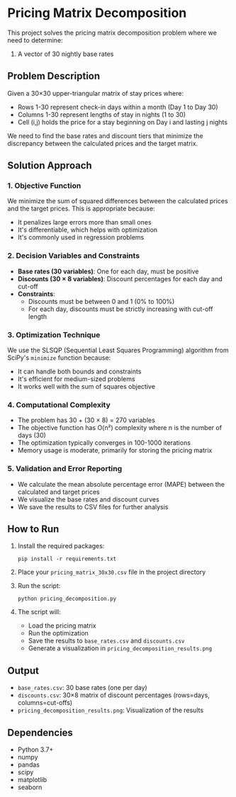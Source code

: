 # Pricing Matrix Decomposition

This project solves the pricing matrix decomposition problem where we need to determine:
1. A vector of 30 nightly base rates

## Problem Description
Given a 30×30 upper-triangular matrix of stay prices where:
- Rows 1-30 represent check-in days within a month (Day 1 to Day 30)
- Columns 1-30 represent lengths of stay in nights (1 to 30)
- Cell (i,j) holds the price for a stay beginning on Day i and lasting j nights

We need to find the base rates and discount tiers that minimize the discrepancy between the calculated prices and the target matrix.

## Solution Approach

### 1. Objective Function
We minimize the sum of squared differences between the calculated prices and the target prices. This is appropriate because:
- It penalizes large errors more than small ones
- It's differentiable, which helps with optimization
- It's commonly used in regression problems

### 2. Decision Variables and Constraints
- **Base rates (30 variables)**: One for each day, must be positive
- **Discounts (30 × 8 variables)**: Discount percentages for each day and cut-off
- **Constraints**:
  - Discounts must be between 0 and 1 (0% to 100%)
  - For each day, discounts must be strictly increasing with cut-off length

### 3. Optimization Technique
We use the SLSQP (Sequential Least Squares Programming) algorithm from SciPy's `minimize` function because:
- It can handle both bounds and constraints
- It's efficient for medium-sized problems
- It works well with the sum of squares objective

### 4. Computational Complexity
- The problem has 30 + (30 × 8) = 270 variables
- The objective function has O(n²) complexity where n is the number of days (30)
- The optimization typically converges in 100-1000 iterations
- Memory usage is moderate, primarily for storing the pricing matrix

### 5. Validation and Error Reporting
- We calculate the mean absolute percentage error (MAPE) between the calculated and target prices
- We visualize the base rates and discount curves
- We save the results to CSV files for further analysis

## How to Run

1. Install the required packages:
   ```
   pip install -r requirements.txt
   ```

2. Place your `pricing_matrix_30x30.csv` file in the project directory

3. Run the script:
   ```
   python pricing_decomposition.py
   ```

4. The script will:
   - Load the pricing matrix
   - Run the optimization
   - Save the results to `base_rates.csv` and `discounts.csv`
   - Generate a visualization in `pricing_decomposition_results.png`

## Output
- `base_rates.csv`: 30 base rates (one per day)
- `discounts.csv`: 30×8 matrix of discount percentages (rows=days, columns=cut-offs)
- `pricing_decomposition_results.png`: Visualization of the results

## Dependencies
- Python 3.7+
- numpy
- pandas
- scipy
- matplotlib
- seaborn
